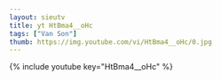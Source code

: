 ```yaml
--- 
layout: sieutv
title: yt HtBma4__oHc
tags: ["Van Son"]
thumb: https://img.youtube.com/vi/HtBma4__oHc/0.jpg
---
```

{% include youtube key="HtBma4__oHc" %} 
